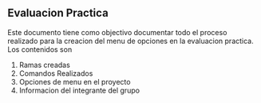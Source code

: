 ## Evaluacion Practica
Este documento tiene como objectivo documentar todo el proceso realizado para la creacion del menu de opciones en la evaluacion practica. Los contenidos son
1. Ramas creadas
2. Comandos Realizados
3. Opciones de menu en el proyecto
4. Informacion del integrante del grupo

